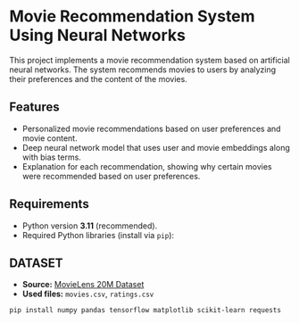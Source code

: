 # Movie Recommendation System Using Neural Networks

This project implements a movie recommendation system based on artificial neural networks. The system recommends movies to users by analyzing their preferences and the content of the movies.

## Features

- Personalized movie recommendations based on user preferences and movie content.
- Deep neural network model that uses user and movie embeddings along with bias terms.
- Explanation for each recommendation, showing why certain movies were recommended based on user preferences.

## Requirements

- Python version **3.11** (recommended).
- Required Python libraries (install via `pip`):

## DATASET
- **Source:** [MovieLens 20M Dataset](https://www.kaggle.com/datasets/grouplens/movielens-20m-dataset?resource=download)
- **Used files:** `movies.csv`, `ratings.csv`
```bash
pip install numpy pandas tensorflow matplotlib scikit-learn requests

